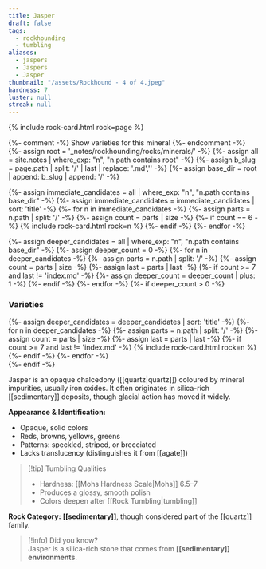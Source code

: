 ```yaml
---
title: Jasper
draft: false
tags:
  - rockhounding
  - tumbling
aliases:
  - jaspers
  - Jaspers
  - Jasper
thumbnail: "/assets/Rockhound - 4 of 4.jpeg"
hardness: 7
luster: null
streak: null
---
```

{% include rock-card.html rock=page %}

{%- comment -%} Show varieties for this mineral {%- endcomment -%}
{%- assign root = '_notes/rockhounding/rocks/minerals/' -%}
{%- assign all = site.notes | where_exp: "n", "n.path contains root" -%}
{%- assign b_slug = page.path | split: '/' | last | replace: '.md','' -%}
{%- assign base_dir = root | append: b_slug | append: '/' -%}

<div class="rock-card-grid">
  {%- assign immediate_candidates = all | where_exp: "n", "n.path contains base_dir" -%}
  {%- assign immediate_candidates = immediate_candidates | sort: 'title' -%}
  {%- for n in immediate_candidates -%}
    {%- assign parts = n.path | split: '/' -%}
    {%- assign count = parts | size -%}
    {%- if count == 6 -%}
      {% include rock-card.html rock=n %}
    {%- endif -%}
  {%- endfor -%}
</div>

{%- assign deeper_candidates = all | where_exp: "n", "n.path contains base_dir" -%}
{%- assign deeper_count = 0 -%}
{%- for n in deeper_candidates -%}
  {%- assign parts = n.path | split: '/' -%}
  {%- assign count = parts | size -%}
  {%- assign last = parts | last -%}
  {%- if count >= 7 and last != 'index.md' -%}
    {%- assign deeper_count = deeper_count | plus: 1 -%}
  {%- endif -%}
{%- endfor -%}
{%- if deeper_count > 0 -%}
  <h3>Varieties</h3>
  <div class="rock-card-grid">
    {%- assign deeper_candidates = deeper_candidates | sort: 'title' -%}
    {%- for n in deeper_candidates -%}
      {%- assign parts = n.path | split: '/' -%}
      {%- assign count = parts | size -%}
      {%- assign last = parts | last -%}
      {%- if count >= 7 and last != 'index.md' -%}
        {% include rock-card.html rock=n %}
      {%- endif -%}
    {%- endfor -%}
  </div>
{%- endif -%}

Jasper is an opaque chalcedony ([[quartz|quartz]]) coloured by mineral impurities, usually iron oxides. It often originates in silica-rich [[sedimentary]] deposits, though glacial action has moved it widely.  

**Appearance & Identification:**  
- Opaque, solid colors  
- Reds, browns, yellows, greens  
- Patterns: speckled, striped, or brecciated  
- Lacks translucency (distinguishes it from [[agate]])  

> [!tip] Tumbling Qualities  
> - Hardness: [[Mohs Hardness Scale|Mohs]] 6.5–7  
> - Produces a glossy, smooth polish  
> - Colors deepen after [[Rock Tumbling|tumbling]]  

**Rock Category:** **[[sedimentary]]**, though considered part of the [[quartz]] family.  

> [!info] Did you know?  
> Jasper is a silica-rich stone that comes from **[[sedimentary]] environments**.  

